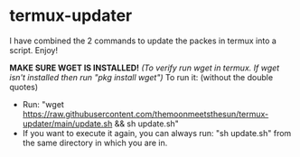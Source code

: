 # termux-updater
 
I have combined the 2 commands to update the packes in termux into a script. Enjoy!

**MAKE SURE WGET IS INSTALLED!**
*(To verify run wget in termux. If wget isn't installed then run "pkg install wget")*
To run it:
(without the double quotes)
- Run: "wget https://raw.githubusercontent.com/themoonmeetsthesun/termux-updater/main/update.sh && sh update.sh"
- If you want to execute it again, you can always run: "sh update.sh" from the same directory in which you are in.

